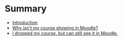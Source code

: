 # Summary

* [Introduction](README.md)
* [Why isn't my course showing in Moodle?](why-course-showing.md)
* [I dropped my course, but can still see it in Moodle.](dropped-course.md)


